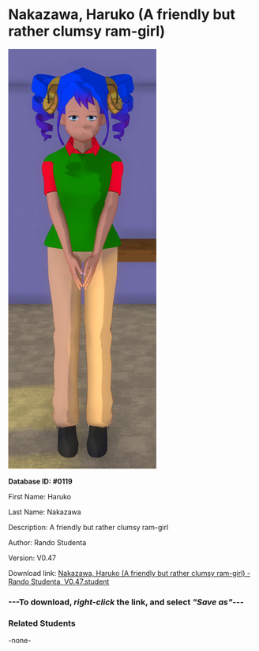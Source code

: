 # Nakazawa, Haruko (A friendly but rather clumsy ram-girl)

<img src="Files/Nakazawa, Haruko (A friendly but rather clumsy ram-girl).png" title="Nakazawa, Haruko (A friendly but rather clumsy ram-girl) - Rando Studenta, V0.47">

**Database ID: #0119**

First Name: Haruko

Last Name: Nakazawa

Description: A friendly but rather clumsy ram-girl

Author: Rando Studenta

Version: V0.47

Download link: <a href="https://raw.githubusercontent.com/Arbiter1223/Daigaku-Gurashi-Custom-Students/master/Students/Files/Nakazawa%2C%20Haruko%20(A%20friendly%20but%20rather%20clumsy%20ram-girl)%20-%20Rando%20Studenta%2C%20V0.47.student">Nakazawa, Haruko (A friendly but rather clumsy ram-girl) - Rando Studenta, V0.47.student</a>

### ---**To download, _right-click_ the link, and select _"Save as"_**---

### Related Students

-none-
